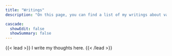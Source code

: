 ```yaml
---
title: "Writings"
description: "On this page, you can find a list of my writings about various topics related to technology, software, data, and more."

cascade:
  showEdit: false
  showSummary: false
---
```

{{< lead >}}
I write my thoughts here.
{{< /lead >}}

